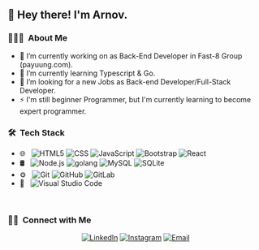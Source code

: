 <h2> 👋 Hey there! I'm Arnov.</h2>

<h3> 👨🏻‍💻 &nbsp;About Me </h3>

- 🔭 I’m currently working on as Back-End Developer in Fast-8 Group (payuung.com).
- 🌱 I’m currently learning Typescript & Go.
- 👯 I’m looking for a new Jobs as Back-end Developer/Full-Stack Developer.
- ⚡ I'm still beginner Programmer, but I'm currently learning to become expert programmer. 

<h3> 🛠 &nbsp;Tech Stack</h3>

- 🌐 &nbsp;
  ![HTML5](https://img.shields.io/badge/-HTML5-333333?style=flat&logo=HTML5)
  ![CSS](https://img.shields.io/badge/-CSS-333333?style=flat&logo=CSS3&logoColor=1572B6)
  ![JavaScript](https://img.shields.io/badge/-JavaScript-333333?style=flat&logo=javascript)
  ![Bootstrap](https://img.shields.io/badge/-Bootstrap-333333?style=flat&logo=bootstrap&logoColor=563D7C)
  ![React](https://img.shields.io/badge/-React-333333?style=flat&logo=react)
- 🛢 &nbsp;
  ![Node.js](https://img.shields.io/badge/-Node.js-333333?style=flat&logo=node.js)
  ![golang](https://img.shields.io/badge/-go-333333?style=flat&logo=go)
  ![MySQL](https://img.shields.io/badge/-MySQL-333333?style=flat&logo=mysql)
  ![SQLite](https://img.shields.io/badge/-SQLite-333333?style=flat&logo=SQLite)
- ⚙️ &nbsp;
  ![Git](https://img.shields.io/badge/-Git-333333?style=flat&logo=git)
  ![GitHub](https://img.shields.io/badge/-GitHub-333333?style=flat&logo=github)
  ![GitLab](https://img.shields.io/badge/-GitLab-333333?style=flat&logo=gitlab)
- 🔧 &nbsp;
  ![Visual Studio Code](https://img.shields.io/badge/-Visual%20Studio%20Code-333333?style=flat&logo=visual-studio-code&logoColor=007ACC)

<br/>


<h3> 🤝🏻 &nbsp;Connect with Me </h3>

<p align="center">
<a href="https://www.linkedin.com/in/arnov-518976167/"><img alt="LinkedIn" src="https://img.shields.io/badge/LinkedIn-Arnov-blue?style=flat-square&logo=linkedin"></a>
<a href="https://www.instagram.com/arnov.17_/"><img alt="Instagram" src="https://img.shields.io/badge/Instagram-arnov.17-blue?style=flat-square&logo=instagram"></a>
<a href="mailto:arnov.julian17@gmail.com"><img alt="Email" src="https://img.shields.io/badge/Email-arnov.julian17@gmail.com-blue?style=flat-square&logo=gmail"></a>
</p>
